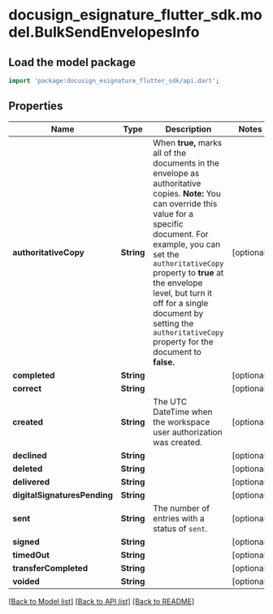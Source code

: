 # docusign_esignature_flutter_sdk.model.BulkSendEnvelopesInfo

## Load the model package
```dart
import 'package:docusign_esignature_flutter_sdk/api.dart';
```

## Properties
Name | Type | Description | Notes
------------ | ------------- | ------------- | -------------
**authoritativeCopy** | **String** | When **true,** marks all of the documents in the envelope as authoritative copies.  **Note:** You can override this value for a specific document. For example, you can set the `authoritativeCopy` property to **true** at the envelope level, but turn it off for a single document by setting the `authoritativeCopy` property for the document to **false.** | [optional] 
**completed** | **String** |  | [optional] 
**correct** | **String** |  | [optional] 
**created** | **String** | The UTC DateTime when the workspace user authorization was created. | [optional] 
**declined** | **String** |  | [optional] 
**deleted** | **String** |  | [optional] 
**delivered** | **String** |  | [optional] 
**digitalSignaturesPending** | **String** |  | [optional] 
**sent** | **String** | The number of entries with a status of `sent`. | [optional] 
**signed** | **String** |  | [optional] 
**timedOut** | **String** |  | [optional] 
**transferCompleted** | **String** |  | [optional] 
**voided** | **String** |  | [optional] 

[[Back to Model list]](../README.md#documentation-for-models) [[Back to API list]](../README.md#documentation-for-api-endpoints) [[Back to README]](../README.md)


